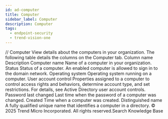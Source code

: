 ```yaml
---
id: ad-computer
title: Computer
sidebar_label: Computer
description: Computer
tags:
  - endpoint-security
  - trend-vision-one
---
```


/*<![CDATA[*/ $('#title').html($('meta[name=map-description]').attr('content')); /*]]>*/ Computer View details about the computers in your organization. The following table details the columns on the Computer tab. Column name Description Computer name Name of a computer in your organization. Status Status of a computer. An enabled computer is allowed to sign in to the domain network. Operating system Operating system running on a computer. User account control Properties assigned to a computer to control access rights and behaviors, determine account type, and set restrictions. For details, see Active Directory user account controls. Password last changed Last time when the password of a computer was changed. Created Time when a computer was created. Distinguished name A fully qualified unique name that identifies a computer in a directory. © 2025 Trend Micro Incorporated. All rights reserved.Search Knowledge Base